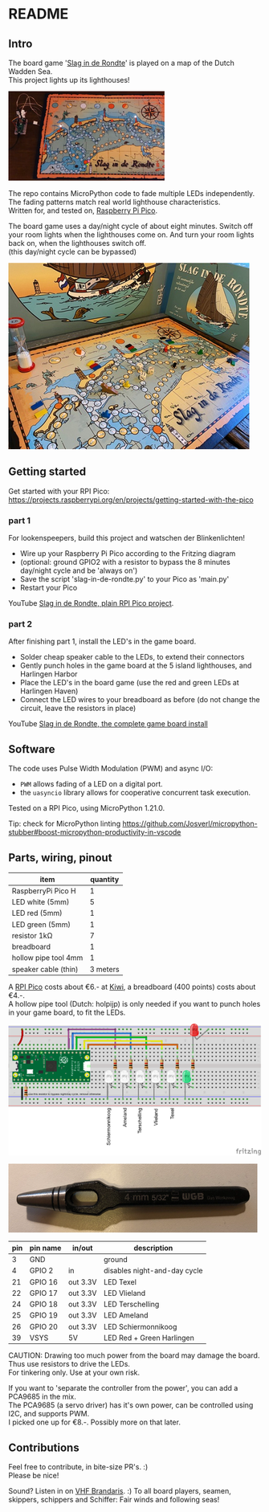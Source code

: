 # README

## Intro

The board game '[Slag in de Rondte](https://www.slaginderondte.nl/spel)' is played on a map of the Dutch Wadden Sea.  
This project lights up its lighthouses!

![Slag in de Rondte extension](/img/slag-in-de-rondte-project-result-small.png)

The repo contains MicroPython code to fade multiple LEDs independently.  
The fading patterns match real world lighthouse characteristics.  
Written for, and tested on, [Raspberry Pi Pico](https://www.raspberrypi.com/documentation/microcontrollers/raspberry-pi-pico.html).

The board game uses a day/night cycle of about eight minutes.
Switch off your room lights when the lighthouses come on.
And turn your room lights back on, when the lighthouses switch off.  
(this day/night cycle can be bypassed)

![Board game Slag in de Rondte](/img/SlagInDeRondte-bordspel-small.jpg)

## Getting started

Get started with your RPI Pico: <https://projects.raspberrypi.org/en/projects/getting-started-with-the-pico>

### part 1

For lookenspeepers, build this project and watschen der Blinkenlichten!

- Wire up your Raspberry Pi Pico according to the Fritzing diagram
- (optional: ground GPIO2 with a resistor to bypass the 8 minutes day/night cycle and be 'always on')
- Save the script 'slag-in-de-rondte.py' to your Pico as 'main.py'
- Restart your Pico

YouTube [Slag in de Rondte, plain RPI Pico project](https://youtu.be/appXGaQrQTM).

### part 2

After finishing part 1, install the LED's in the game board.

- Solder cheap speaker cable to the LEDs, to extend their connectors
- Gently punch holes in the game board at the 5 island lighthouses, and Harlingen Harbor
- Place the LED's in the board game
  (use the red and green LEDs at Harlingen Haven)
- Connect the LED wires to your breadboard as before
  (do not change the circuit, leave the resistors in place)

YouTube [Slag in de Rondte, the complete game board install](https://youtu.be/sG-JDIeeyXA)

## Software

The code uses Pulse Width Modulation (PWM) and async I/O:

- `PWM` allows fading of a LED on a digital port.
- the `uasyncio` library allows for cooperative concurrent task execution.

Tested on a RPI Pico, using MicroPython 1.21.0.

Tip: check for MicroPython linting
<https://github.com/Josverl/micropython-stubber#boost-micropython-productivity-in-vscode>

## Parts, wiring, pinout

| item                  | quantity |
| ---                   | ---      |
| RaspberryPi Pico H    | 1        |
| LED white (5mm)       | 5        |
| LED red   (5mm)       | 1        |
| LED green (5mm)       | 1        |
| resistor 1kΩ          | 7        |
| breadboard            | 1        |
| hollow pipe tool 4mm  | 1        |
| speaker cable (thin)  | 3 meters |

A [RPI Pico](https://www.raspberrypi.com/documentation/microcontrollers/raspberry-pi-pico.html)
costs about €6.- at [Kiwi](https://www.kiwi-electronics.com/nl/raspberry-pi-pico-h-10939),
a breadboard (400 points) costs about €4.-.  
A hollow pipe tool (Dutch: holpijp) is only needed if you want to punch holes in your game board, to fit the LEDs.  

![Lighthouse LEDs](/img/lighthouse-leds-rpi-pico_bb.png)

![Hollow pipe tool](/img/holpijp.png)

| pin | pin name | in/out   | description                  |
| --- | ---      | ---      | ---                          |
|  3  | GND      |          | ground                       |
|  4  | GPIO 2   | in       | disables night-and-day cycle |
| 21  | GPIO 16  | out 3.3V | LED Texel                    |
| 22  | GPIO 17  | out 3.3V | LED Vlieland                 |
| 24  | GPIO 18  | out 3.3V | LED Terschelling             |
| 25  | GPIO 19  | out 3.3V | LED Ameland                  |
| 26  | GPIO 20  | out 3.3V | LED Schiermonnikoog          |
| 39  | VSYS     | 5V       | LED Red + Green Harlingen    |

CAUTION:
Drawing too much power from the board may damage the board.  
Thus use resistors to drive the LEDs.  
For tinkering only. Use at your own risk.

If you want to 'separate the controller from the power', you can add a PCA9685 in the mix.  
The PCA9685 (a servo driver) has it's own power, can be controlled using I2C, and supports PWM.  
I picked one up for €8.-. Possibly more on that later.

## Contributions

Feel free to contribute, in bite-size PR's. :)  
Please be nice!

Sound? Listen in on [VHF Brandaris](http://www.tbandsma.nl/index.php/scanner/).  :)
To all board players, seamen, skippers, schippers and Schiffer:
Fair winds and following seas!
